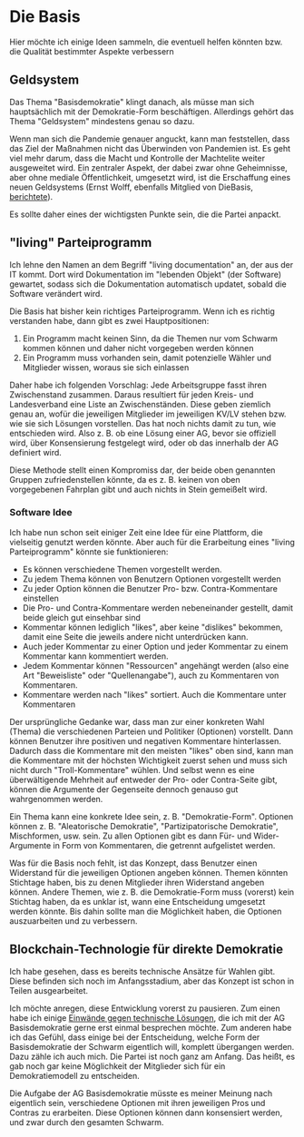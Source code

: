 <div className="draft" id="entwurf"></div>

# Die Basis

Hier möchte ich einige Ideen sammeln, die eventuell helfen könnten bzw. die
Qualität bestimmter Aspekte verbessern

## Geldsystem

Das Thema "Basisdemokratie" klingt danach, als müsse man sich hauptsächlich mit
der Demokratie-Form beschäftigen. Allerdings gehört das Thema "Geldsystem"
mindestens genau so dazu.

Wenn man sich die Pandemie genauer anguckt, kann man feststellen, dass das Ziel
der Maßnahmen nicht das Überwinden von Pandemien ist. Es geht viel mehr darum,
dass die Macht und Kontrolle der Machtelite weiter ausgeweitet wird. Ein
zentraler Aspekt, der dabei zwar ohne Geheimnisse, aber ohne mediale
Öffentlichkeit, umgesetzt wird, ist die Erschaffung eines neuen Geldsystems
(Ernst Wolff, ebenfalls Mitglied von DieBasis,
[berichtete](https://www.youtube.com/watch?v=VM-sNKNd-CU)).

Es sollte daher eines der wichtigsten Punkte sein, die die Partei anpackt.

## "living" Parteiprogramm

Ich lehne den Namen an dem Begriff "living documentation" an, der aus der IT
kommt. Dort wird Dokumentation im "lebenden Objekt" (der Software) gewartet,
sodass sich die Dokumentation automatisch updatet, sobald die Software
verändert wird.

Die Basis hat bisher kein richtiges Parteiprogramm. Wenn ich es richtig
verstanden habe, dann gibt es zwei Hauptpositionen:

1. Ein Programm macht keinen Sinn, da die Themen nur vom Schwarm kommen können
   und daher nicht vorgegeben werden können
2. Ein Programm muss vorhanden sein, damit potenzielle Wähler und Mitglieder
   wissen, woraus sie sich einlassen

Daher habe ich folgenden Vorschlag: Jede Arbeitsgruppe fasst ihren
Zwischenstand zusammen. Daraus resultiert für jeden Kreis- und Landesverband
eine Liste an Zwischenständen. Diese geben ziemlich genau an, wofür die
jeweiligen Mitglieder im jeweiligen KV/LV stehen bzw. wie sie sich Lösungen
vorstellen. Das hat noch nichts damit zu tun, wie entschieden wird. Also z. B.
ob eine Lösung einer AG, bevor sie offiziell wird, über Konsensierung
festgelegt wird, oder ob das innerhalb der AG definiert wird.

Diese Methode stellt einen Kompromiss dar, der beide oben genannten Gruppen
zufriedenstellen könnte, da es z. B. keinen von oben vorgegebenen Fahrplan gibt
und auch nichts in Stein gemeißelt wird.

### Software Idee

Ich habe nun schon seit einiger Zeit eine Idee für eine Plattform, die
vielseitig genutzt werden könnte. Aber auch für die Erarbeitung eines "living
Parteiprogramm" könnte sie funktionieren:

* Es können verschiedene Themen vorgestellt werden.
* Zu jedem Thema können von Benutzern Optionen vorgestellt werden
* Zu jeder Option können die Benutzer Pro- bzw. Contra-Kommentare einstellen
* Die Pro- und Contra-Kommentare werden nebeneinander gestellt, damit beide
  gleich gut einsehbar sind
* Kommentar können lediglich "likes", aber keine "dislikes" bekommen, damit
  eine Seite die jeweils andere nicht unterdrücken kann.
* Auch jeder Kommentar zu einer Option und jeder Kommentar zu einem Kommentar
  kann kommentiert werden.
* Jedem Kommentar können "Ressourcen" angehängt werden (also eine Art
  "Beweisliste" oder "Quellenangabe"), auch zu Kommentaren von Kommentaren.
* Kommentare werden nach "likes" sortiert. Auch die Kommentare unter
  Kommentaren

Der ursprüngliche Gedanke war, dass man zur einer konkreten Wahl (Thema) die
verschiedenen Parteien und Politiker (Optionen) vorstellt. Dann können Benutzer
ihre positiven und negativen Kommentare hinterlassen. Dadurch dass die
Kommentare mit den meisten "likes" oben sind, kann man die Kommentare mit der
höchsten Wichtigkeit zuerst sehen und muss sich nicht durch "Troll-Kommentare"
wühlen. Und selbst wenn es eine überwältigende Mehrheit auf entweder der Pro-
oder Contra-Seite gibt, können die Argumente der Gegenseite dennoch genauso gut
wahrgenommen werden.

Ein Thema kann eine konkrete Idee sein, z. B. "Demokratie-Form". Optionen
können z. B. "Aleatorische Demokratie", "Partizipatorische Demokratie",
Mischformen, usw. sein. Zu allen Optionen gibt es dann Für- und Wider-Argumente
in Form von Kommentaren, die getrennt aufgelistet werden.

Was für die Basis noch fehlt, ist das Konzept, dass Benutzer einen Widerstand
für die jeweiligen Optionen angeben können. Themen könnten Stichtage haben, bis
zu denen Mitglieder ihren Widerstand angeben können. Andere Themen, wie z. B.
die Demokratie-Form muss (vorerst) kein Stichtag haben, da es unklar ist, wann
eine Entscheidung umgesetzt werden könnte. Bis dahin sollte man die Möglichkeit
haben, die Optionen auszuarbeiten und zu verbessern.

## Blockchain-Technologie für direkte Demokratie

Ich habe gesehen, dass es bereits technische Ansätze für Wahlen gibt. Diese
befinden sich noch im Anfangsstadium, aber das Konzept ist schon in Teilen
ausgearbeitet.

Ich möchte anregen, diese Entwicklung vorerst zu pausieren. Zum einen habe ich
einige
[Einwände gegen technische Lösungen](/topics/demokratie#das-problem-mit-technischen-l%c3%b6sungen-f%c3%bcr-wahlen),
die ich mit der AG Basisdemokratie gerne erst einmal besprechen möchte. Zum
anderen habe ich das Gefühl, dass einige bei der Entscheidung, welche Form der
Basisdemokratie der Schwarm eigentlich will, komplett übergangen werden. Dazu
zähle ich auch mich. Die Partei ist noch ganz am Anfang. Das heißt, es gab noch
gar keine Möglichkeit der Mitglieder sich für ein Demokratiemodell zu
entscheiden.

Die Aufgabe der AG Basisdemokratie müsste es meiner Meinung nach eigentlich
sein, verschiedene Optionen mit ihren jeweiligen Pros und Contras zu
erarbeiten. Diese Optionen können dann konsensiert werden, und zwar durch den
gesamten Schwarm.
